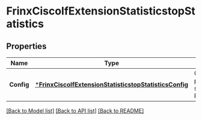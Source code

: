 # FrinxCiscoIfExtensionStatisticstopStatistics

## Properties
Name | Type | Description | Notes
------------ | ------------- | ------------- | -------------
**Config** | [***FrinxCiscoIfExtensionStatisticstopStatisticsConfig**](frinx.cisco.if.extension.statisticstop.statistics.Config.md) | Optional[Configuration parameters for statistics] REF:Optional.empty | [optional] [default to null]

[[Back to Model list]](../README.md#documentation-for-models) [[Back to API list]](../README.md#documentation-for-api-endpoints) [[Back to README]](../README.md)


